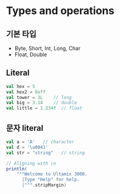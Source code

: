 # Types and operations

## 기본 타입
- Byte, Short, Int, Long, Char
- Float, Double

## Literal
```scala
val hex = 5
val hex2 = 0xff
val tower = 3L    // long
val big = 3.14    // double
val little = 1.234f  // float
```

## 문자 literal
```scala
val a = 'A'   // character
val d = '\u0041'
val str = "string"   // string

// Aligning with \n
println(
    """Welcome to Ultamix 3000.
      |Type "Help" for help.
      |""".stripMargin)
```

